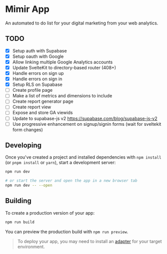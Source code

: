 # Mimir App

An automated to do list for your digital marketing from your web analytics.

## TODO

- [x] Setup auth with Supabase
- [x] Setup oauth with Google
- [x] Allow linking multiple Google Analytics accounts
- [x] Update SvelteKit to directory-based router (408+)
- [x] Handle errors on sign up
- [x] Handle errors on sign in
- [x] Setup RLS on Supabase
- [ ] Create profile page
- [ ] Make a list of metrics and dimensions to include
- [ ] Create report generator page
- [ ] Create report view
- [ ] Expose and store GA viewids
- [ ] Update to supabase-js v2 https://supabase.com/blog/supabase-js-v2
- [ ] Use progressive enhancement on signup/signin forms (wait for sveltekit form changes)

## Developing

Once you've created a project and installed dependencies with `npm install` (or `pnpm install` or `yarn`), start a development server:

```bash
npm run dev

# or start the server and open the app in a new browser tab
npm run dev -- --open
```

## Building

To create a production version of your app:

```bash
npm run build
```

You can preview the production build with `npm run preview`.

> To deploy your app, you may need to install an [adapter](https://kit.svelte.dev/docs/adapters) for your target environment.
